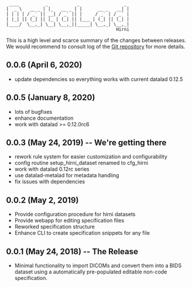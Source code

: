      ____          _           _                 _ 
    |  _ \   __ _ | |_   __ _ | |      __ _   __| |
    | | | | / _` || __| / _` || |     / _` | / _` |
    | |_| || (_| || |_ | (_| || |___ | (_| || (_| |
    |____/  \__,_| \__| \__,_||_____| \__,_| \__,_|
                                              Hirni

This is a high level and scarce summary of the changes between releases.  We
would recommend to consult log of the [Git
repository](http://github.com/psychoinformatics-de/datalad-hirni) for more
details.

## 0.0.6 (April 6, 2020)
- update dependencies so everything works with current datalad 0.12.5

## 0.0.5 (January 8, 2020)
- lots of bugfixes
- enhance documentation
- work with datalad >= 0.12.0rc6

## 0.0.3 (May 24, 2019) -- We're getting there
- rework rule system for easier customization and configurability
- config routine setup_hirni_dataset renamed to cfg_hirni
- work with datalad 0.12rc series
- use datalad-metalad for metadata handling
- fix issues with dependencies

## 0.0.2 (May 2, 2019)
- Provide configuration procedure for hirni datasets
- Provide webapp for editing specification files
- Reworked specification structure
- Enhance CLI to create specification snippets for any file


## 0.0.1 (May 24, 2018) -- The Release

- Minimal functionality to import DICOMs and convert them into a BIDS dataset
  using a automatically pre-populated editable non-code specification.
